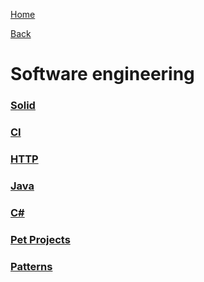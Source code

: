 [Home](/)

[Back](../index.md)

# Software engineering

### [Solid](solid.md)

### [CI](ci-cd/ci-cd.md)

### [HTTP](network/index.md)

### [Java](java/index.md)

### [C#](csharp/index.md)

### [Pet Projects](pet-projects/index.md)

### [Patterns](patterns/index.md)

